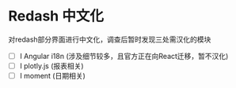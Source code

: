 # Redash 中文化

对redash部分界面进行中文化，调查后暂时发现三处需汉化的模块

- [ ] I Angular i18n (涉及细节较多，且官方正在向React迁移，暂不汉化)
- [ ] I plotly.js (报表相关)
- [ ] I moment (日期相关)
